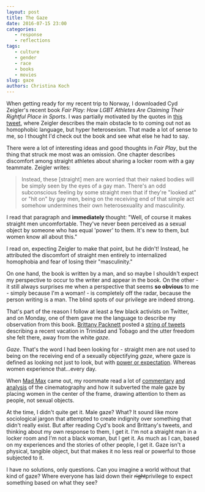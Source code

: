 ```yaml
---
layout: post
title: The Gaze
date: 2016-07-15 23:00
categories: 
   - response
   - reflections
tags: 
   - culture
   - gender
   - race
   - books
   - movies
slug: gaze
authors: Christina Koch
---
```


When getting ready for my recent trip to Norway, 
I downloaded Cyd Zeigler's recent book *Fair Play: How 
LGBT Athletes Are Claiming Their Rightful Place in Sports*.  I 
was partially motivated by the quotes in 
[this tweet](https://twitter.com/ben_scrivens/status/746966471050354689), 
where Zeigler describes the main obstacle to to coming out not 
as homophobic language, but hyper heterosexism.  That made a lot of 
sense to me, so I thought I'd check out the book and see what else 
he had to say.  

There were a lot of interesting ideas and good thoughts in *Fair 
Play*, but the thing that struck me most was an omission.  One chapter 
describes discomfort among straight
athletes about sharing a locker room with a gay teammate.  Zeigler writes:

> Instead, these [straight] men are worried that their naked bodies
> will be simply seen by the eyes of a gay man.  There's an odd 
> subconscious feeling by some straight men that if they're "looked at"
> or "hit on" by gay men, being on the receiving end of that simple act
> somehow undermines their own heterosexuality and masculinity.  

I read that paragraph and **immediately** thought: "Well, of course 
it makes straight men uncomfortable.  They've never been perceived 
as a sexual object by someone who has equal 'power' to them.  It's 
new to them, but women know all about this."  

I read on, expecting Zeigler to make that point, but he didn't!  Instead, 
he attributed the discomfort of straight men entirely 
to internalized homophobia and fear of losing their "masculinity."  

On one hand, the book is written by a man, and so maybe I shouldn't 
expect my perspective to occur to the writer and appear 
in the book.  On the other - it still always surprises 
me when a perspective that seems **so obvious** to me - simply because 
I'm a woman! - is completely 
off the radar, because the person writing is a man.  The blind spots of 
our privilege are indeed strong. 

That's part of the reason I follow at least a few black activists on 
Twitter, and on Monday, one of them gave me the language to describe my 
observation from this book.  [Brittany Packnett](https://twitter.com/MsPackyetti/) 
posted a [string of tweets](https://twitter.com/MsPackyetti/status/752481867568287746)
describing a recent vacation in Trinidad and Tobago and the utter freedom 
she felt there, away from the white *gaze*.  

*Gaze*.  That's the word I had been looking for - straight men are not 
used to being on the receiving end of a sexually objectifying *gaze*, where 
gaze is defined as looking not just to look, but with 
[power or expectation](https://twitter.com/MsPackyetti/status/752482258477461506).  Whereas 
women experience that...every day.  

When [Mad Max](http://www.imdb.com/title/tt1392190) came out, my roommate 
read a lot of [commentary](http://bonehandledknife.tumblr.com/post/120671243530/doctorscienceknowsfandom-teapotsahoy)
 [and](http://bonehandledknife.tumblr.com/post/120680789755/mad-max-center-frame-and-the-male-gaze) 
 [analysis](http://bonehandledknife.tumblr.com/post/121397309610/eyes-up-here-composition-and-gaze) of the cinematography and 
how it subverted the male gaze by placing women in the center of the frame, 
drawing attention to them as people, not sexual objects.  

At the time, I didn't quite get it.  Male gaze?  What?  It sound like 
more sociological jargon that attempted to create indignity over something 
that didn't really exist.  But after reading Cyd's book and Brittany's 
tweets, and thinking about my own response to them, I get it. I'm not a 
straight man in a locker room and I'm not a black woman, but I get it.  As much 
as I can, based on my experiences and the stories of other people, I get it.  Gaze 
isn't a physical, tangible object, but that makes it no less real or powerful 
to those subjected to it.  

I have no solutions, only questions.  Can you imagine a world 
without that kind of gaze?  Where everyone has laid down 
their <strike>right</strike>privilege to expect something based on 
what they see?  